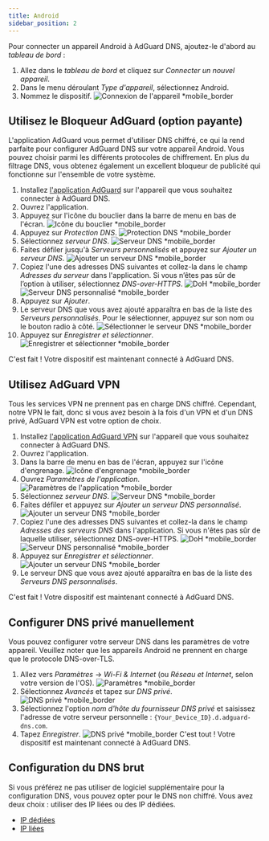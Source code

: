 ```yaml
---
title: Android
sidebar_position: 2
---
```


Pour connecter un appareil Android à AdGuard DNS, ajoutez-le d'abord au _tableau de bord_ :

1. Allez dans le _tableau de bord_ et cliquez sur _Connecter un nouvel appareil_.
2. Dans le menu déroulant _Type d'appareil_, sélectionnez Android.
3. Nommez le dispositif.
   ![Connexion de l'appareil \*mobile\_border](https://cdn.adtidy.org/content/kb/dns/private/new_dns/connect/android_ab/choose_android.png)

## Utilisez le Bloqueur AdGuard (option payante)

L'application AdGuard vous permet d'utiliser DNS chiffré, ce qui la rend parfaite pour configurer AdGuard DNS sur votre appareil Android. Vous pouvez choisir parmi les différents protocoles de chiffrement. En plus du filtrage DNS, vous obtenez également un excellent bloqueur de publicité qui fonctionne sur l'ensemble de votre système.

1. Installez [l'application AdGuard](https://adguard.com/adguard-android/overview.html) sur l'appareil que vous souhaitez connecter à AdGuard DNS.
2. Ouvrez l'application.
3. Appuyez sur l'icône du bouclier dans la barre de menu en bas de l'écran.
   ![Icône du bouclier \*mobile\_border](https://cdn.adtidy.org/content/kb/dns/private/new_dns/connect/android_ab/android_step3.png)
4. Appuyez sur _Protection DNS_.
   ![Protection DNS \*mobile\_border](https://cdn.adtidy.org/content/kb/dns/private/new_dns/connect/android_ab/android_step4.png)
5. Sélectionnez _serveur DNS_.
   ![Serveur DNS \*mobile\_border](https://cdn.adtidy.org/content/kb/dns/private/new_dns/connect/android_ab/android_step5.png)
6. Faites défiler jusqu'à _Serveurs personnalisés_ et appuyez sur _Ajouter un serveur DNS_.
   ![Ajouter un serveur DNS \*mobile\_border](https://cdn.adtidy.org/content/kb/dns/private/new_dns/connect/android_ab/android_step6.png)
7. Copiez l'une des adresses DNS suivantes et collez-la dans le champ _Adresses du serveur_ dans l'application. Si vous n’êtes pas sûr de l’option à utiliser, sélectionnez _DNS-over-HTTPS_.
   ![DoH \*mobile\_border](https://cdn.adtidy.org/content/kb/dns/private/new_dns/connect/android_ab/android_step7_1.png)
   ![Serveur DNS personnalisé \*mobile\_border](https://cdn.adtidy.org/content/kb/dns/private/new_dns/connect/android_ab/android_step7_2.png)
8. Appuyez sur _Ajouter_.
9. Le serveur DNS que vous avez ajouté apparaîtra en bas de la liste des _Serveurs personnalisés_. Pour le sélectionner, appuyez sur son nom ou le bouton radio à côté.
   ![Sélectionner le serveur DNS \*mobile\_border](https://cdn.adtidy.org/content/kb/dns/private/new_dns/connect/android_ab/android_step_9.png)
10. Appuyez sur _Enregistrer et sélectionner_.
    ![Enregistrer et sélectionner \*mobile\_border](https://cdn.adtidy.org/content/kb/dns/private/new_dns/connect/android_ab/android_step10.png)

C'est fait ! Votre dispositif est maintenant connecté à AdGuard DNS.

## Utilisez AdGuard VPN

Tous les services VPN ne prennent pas en charge DNS chiffré. Cependant, notre VPN le fait, donc si vous avez besoin à la fois d'un VPN et d'un DNS privé, AdGuard VPN est votre option de choix.

1. Installez [l'application AdGuard VPN](https://adguard-vpn.com/android/overview.html) sur l'appareil que vous souhaitez connecter à AdGuard DNS.
2. Ouvrez l'application.
3. Dans la barre de menu en bas de l'écran, appuyez sur l'icône d'engrenage.
   ![Icône d'engrenage \*mobile\_border](https://cdn.adtidy.org/content/kb/dns/private/new_dns/connect/android_vpn/android_step3.png)
4. Ouvrez _Paramètres de l'application_.
   ![Paramètres de l'application \*mobile\_border](https://cdn.adtidy.org/content/kb/dns/private/new_dns/connect/android_vpn/android_step4.png)
5. Sélectionnez _serveur DNS_.
   ![Serveur DNS \*mobile\_border](https://cdn.adtidy.org/content/kb/dns/private/new_dns/connect/android_vpn/android_step5.png)
6. Faites défiler et appuyez sur _Ajouter un serveur DNS personnalisé_.
   ![Ajouter un serveur DNS \*mobile\_border](https://cdn.adtidy.org/content/kb/dns/private/new_dns/connect/android_vpn/android_step6.png)
7. Copiez l'une des adresses DNS suivantes et collez-la dans le champ _Adresses des serveurs DNS_ dans l'application. Si vous n'êtes pas sûr de laquelle utiliser, sélectionnez DNS-over-HTTPS.
   ![DoH \*mobile\_border](https://cdn.adtidy.org/content/kb/dns/private/new_dns/connect/android_vpn/android_step7_1.png)
   ![Serveur DNS personnalisé \*mobile\_border](https://cdn.adtidy.org/content/kb/dns/private/new_dns/connect/android_vpn/android_step7_2.png)
8. Appuyez sur _Enregistrer et sélectionner_.
   ![Ajouter un serveur DNS \*mobile\_border](https://cdn.adtidy.org/content/kb/dns/private/new_dns/connect/android_vpn/android_step8.png)
9. Le serveur DNS que vous avez ajouté apparaîtra en bas de la liste des _Serveurs DNS personnalisés_.

C'est fait ! Votre dispositif est maintenant connecté à AdGuard DNS.

## Configurer DNS privé manuellement

Vous pouvez configurer votre serveur DNS dans les paramètres de votre appareil. Veuillez noter que les appareils Android ne prennent en charge que le protocole DNS-over-TLS.

1. Allez vers _Paramètres_ → _Wi-Fi & Internet_ (ou _Réseau et Internet_, selon votre version de l'OS).
   ![Paramètres \*mobile\_border](https://cdn.adtidy.org/content/kb/dns/private/new_dns/connect/android_manual/manual_step1.png)
2. Sélectionnez _Avancés_ et tapez sur _DNS privé_.
   ![DNS privé \*mobile\_border](https://cdn.adtidy.org/content/kb/dns/private/new_dns/connect/android_manual/manual_step2.png)
3. Sélectionnez l'option _nom d'hôte du fournisseur DNS privé_ et saisissez l'adresse de votre serveur personnelle : `{Your_Device_ID}.d.adguard-dns.com`.
4. Tapez _Enregistrer_.
   ![DNS privé \*mobile\_border](https://cdn.adtidy.org/content/kb/dns/private/new_dns/connect/android_manual/manual_step4.png)
   C'est tout ! Votre dispositif est maintenant connecté à AdGuard DNS.

## Configuration du DNS brut

Si vous préférez ne pas utiliser de logiciel supplémentaire pour la configuration DNS, vous pouvez opter pour le DNS non chiffré. Vous avez deux choix : utiliser des IP liées ou des IP dédiées.

- [IP dédiées](/private-dns/connect-devices/other-options/dedicated-ip.md)
- [IP liées](/private-dns/connect-devices/other-options/linked-ip.md)
